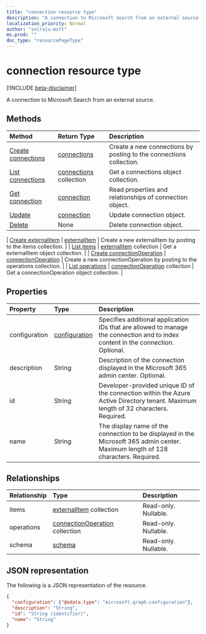 ```yaml
---
title: "connection resource type"
description: "A connection to Microsoft Search from an external source."
localization_priority: Normal
author: "snlraju-msft"
ms.prod: ""
doc_type: "resourcePageType"
---
```


# connection resource type

[!INCLUDE [beta-disclaimer](../../includes/beta-disclaimer.md)]

A connection to Microsoft Search from an external source.

## Methods

| Method                                                             | Return Type                                              | Description |
|:-------------------------------------------------------------------|:---------------------------------------------------------|:--|
| [Create connections](../api/external-post-connections.md)          | [connections](connections.md)                            | Create a new connections by posting to the connections collection. |
| [List connections](../api/external-list-connections.md)            | [connections](connections.md) collection                 | Get a connections object collection. |
| [Get connection](../api/connection-get.md)                         | [connection](connection.md)                              | Read properties and relationships of connection object. |
| [Update](../api/connection-update.md)                              | [connection](connection.md)                              | Update connection object. |
| [Delete](../api/connection-delete.md)                              | None                                                     | Delete connection object. |

| [Create externalItem](../api/connection-post-items.md)             | [externalItem](externalitem.md)                          | Create a new externalItem by posting to the items collection. |
| [List items](../api/connection-list-items.md)                      | [externalItem](externalitem.md) collection               | Get a externalItem object collection. |
| [Create connectionOperation](../api/connection-post-operations.md) | [connectionOperation](connectionoperation.md)            | Create a new connectionOperation by posting to the operations collection. |
| [List operations](../api/connection-list-operations.md)            | [connectionOperation](connectionoperation.md) collection | Get a connectionOperation object collection. |

## Properties

| Property      | Type                              | Description |
|:--------------|:----------------------------------|:------------|
| configuration | [configuration](configuration.md) | Specifies additional application IDs that are allowed to manage the connection and to index content in the connection. Optional. |
| description   | String                            | Description of the connection displayed in the Microsoft 365 admin center. Optional. |
| id            | String                            | Developer-provided unique ID of the connection within the Azure Active Directory tenant. Maximum length of 32 characters. Required. |
| name          | String                            | The display name of the connection to be displayed in the Microsoft 365 admin center. Maximum length of 128 characters. Required. |

## Relationships

| Relationship | Type                                                     | Description |
|:-------------|:---------------------------------------------------------|:---|
| items        | [externalItem](externalitem.md) collection               | Read-only. Nullable. |
| operations   | [connectionOperation](connectionoperation.md) collection | Read-only. Nullable. |
| schema       | [schema](schema.md)                                      | Read-only. Nullable. |

## JSON representation

The following is a JSON representation of the resource.

<!-- {
  "blockType": "resource",
  "optionalProperties": [

  ],
  "@odata.type": "microsoft.graph.connection",
  "baseType": "",
  "keyProperty": "id"
}-->

```json
{
  "configuration": {"@odata.type": "microsoft.graph.configuration"},
  "description": "String",
  "id": "String (identifier)",
  "name": "String"
}
```

<!-- uuid: 16cd6b66-4b1a-43a1-adaf-3a886856ed98
2019-02-04 14:57:30 UTC -->
<!-- {
  "type": "#page.annotation",
  "description": "connection resource",
  "keywords": "",
  "section": "documentation",
  "tocPath": ""
}-->
